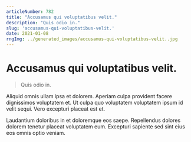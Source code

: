 ```yaml
---
articleNumber: 782
title: "Accusamus qui voluptatibus velit."
description: "Quis odio in."
slug: 'accusamus-qui-voluptatibus-velit.'
date: 2021-01-08
rngImg: ../generated_images/accusamus-qui-voluptatibus-velit..jpg
---
```


# Accusamus qui voluptatibus velit.

> Quis odio in.

Aliquid omnis ullam ipsa et dolorem. Aperiam culpa provident facere dignissimos voluptatem et. Ut culpa quo voluptatem voluptatem ipsum id velit sequi. Vero excepturi placeat est et.
 Laudantium doloribus in et doloremque eos saepe. Repellendus dolores dolorem tenetur placeat voluptatem eum. Excepturi sapiente sed sint eius eos omnis optio veniam.
